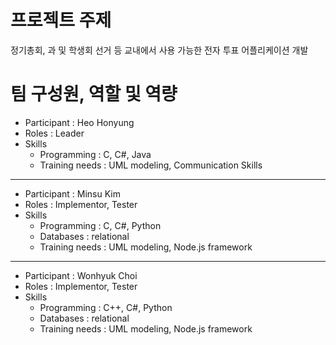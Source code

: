 # 프로젝트 주제 #

정기총회, 과 및 학생회 선거 등 교내에서 사용 가능한 전자 투표 어플리케이션 개발


# 팀 구성원, 역할 및 역량 #

- Participant : Heo Honyung
- Roles : Leader
- Skills
	- Programming : C, C#, Java
	- Training needs : UML modeling, Communication Skills

----------

- Participant : Minsu Kim
- Roles : Implementor, Tester
- Skills
	- Programming : C, C#, Python
	- Databases : relational
	- Training needs : UML modeling, Node.js framework

----------

- Participant : Wonhyuk Choi
- Roles : Implementor, Tester
- Skills
	- Programming : C++, C#, Python
	- Databases : relational
	- Training needs : UML modeling, Node.js framework
